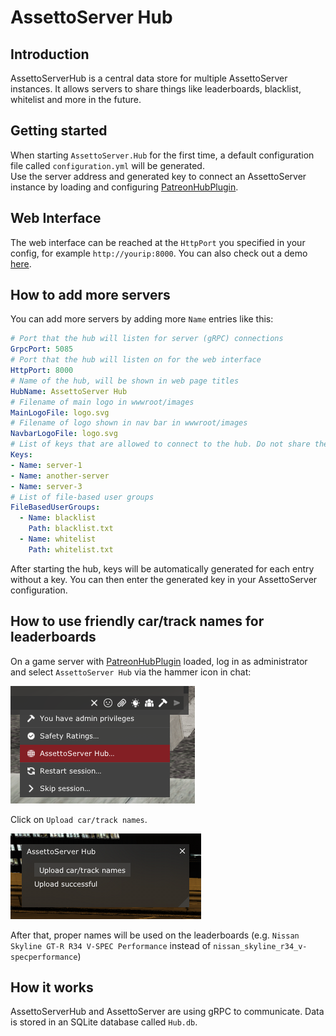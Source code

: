 # AssettoServer Hub

## Introduction
AssettoServerHub is a central data store for multiple AssettoServer instances. It allows servers to share things
like leaderboards, blacklist, whitelist and more in the future.

## Getting started
When starting `AssettoServer.Hub` for the first time, a default configuration file called `configuration.yml` will be generated.  
Use the server address and generated key to connect an AssettoServer instance by loading and configuring [PatreonHubPlugin](../plugins/PatreonHubPlugin.md).

## Web Interface
The web interface can be reached at the `HttpPort` you specified in your config, for example `http://yourip:8000`. You can also check out a demo [here](https://demo.assettoserver.org).

## How to add more servers
You can add more servers by adding more `Name` entries like this:
```yaml
# Port that the hub will listen for server (gRPC) connections
GrpcPort: 5085
# Port that the hub will listen on for the web interface
HttpPort: 8000
# Name of the hub, will be shown in web page titles
HubName: AssettoServer Hub
# Filename of main logo in wwwroot/images
MainLogoFile: logo.svg
# Filename of logo shown in nav bar in wwwroot/images
NavbarLogoFile: logo.svg
# List of keys that are allowed to connect to the hub. Do not share these keys with other people!
Keys:
- Name: server-1
- Name: another-server
- Name: server-3
# List of file-based user groups
FileBasedUserGroups:
  - Name: blacklist
    Path: blacklist.txt
  - Name: whitelist
    Path: whitelist.txt
```

After starting the hub, keys will be automatically generated for each entry without a key. You can then enter the generated key
in your AssettoServer configuration.

## How to use friendly car/track names for leaderboards

On a game server with [PatreonHubPlugin](../plugins/PatreonHubPlugin.md) loaded, log in as administrator and select `AssettoServer Hub` via the hammer icon in chat:

![](./assets/ashub1.png)

Click on `Upload car/track names`.

![](./assets/ashub2.png)

After that, proper names will be used on the leaderboards (e.g. `Nissan Skyline GT-R R34 V-SPEC Performance` instead of `nissan_skyline_r34_v-specperformance`)

## How it works
AssettoServerHub and AssettoServer are using gRPC to communicate. Data is stored in an SQLite database called `Hub.db`.